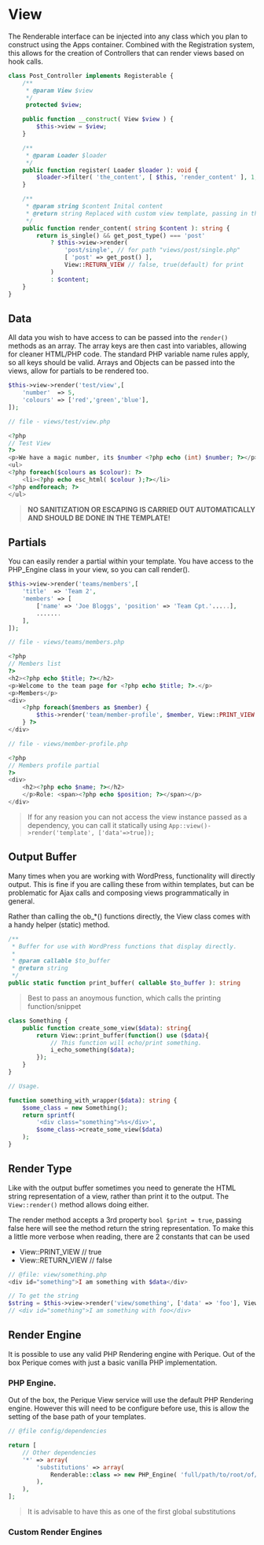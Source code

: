 # View

The Renderable interface can be injected into any class which you plan to construct using the Apps container. Combined with the Registration system, this allows for the creation of Controllers that can render views based on hook calls.

```php
class Post_Controller implements Registerable {
	/**
	 * @param View $view
	 */
	 protected $view;

	public function __construct( View $view ) {
		$this->view = $view;
	}

	/**
	 * @param Loader $loader
	 */
	public function register( Loader $loader ): void {
		$loader->filter( 'the_content', [ $this, 'render_content' ], 1, 20 );
	}

	/**
	 * @param string $content Inital content
	 * @return string Replaced with custom view template, passing in the post
	 */
	public function render_content( string $content ): string {
		return is_single() && get_post_type() === 'post'
			? $this->view->render( 
				'post/single', // for path "views/post/single.php"
				[ 'post' => get_post() ], 
				View::RETURN_VIEW // false, true(default) for print  
			)
			: $content;
	}
}
```

## Data

All data you wish to have access to can be passed into the `render()` methods as an array. The array keys are then cast into variables, allowing for cleaner HTML/PHP code. The standard PHP variable name rules apply, so all keys should be valid. Arrays and Objects can be passed into the views, allow for partials to be rendered too.

```php
$this->view->render('test/view',[
    'number'  => 5, 
    'colours' => ['red','green','blue'],
]);

// file - views/test/view.php

<?php
// Test View
?>
<p>We have a magic number, its $number <?php echo (int) $number; ?></p>
<ul>
<?php foreach($colours as $colour): ?>
    <li><?php echo esc_html( $colour );?></li>
<?php endforeach; ?>
</ul>
```

> **NO SANITIZATION OR ESCAPING IS CARRIED OUT AUTOMATICALLY AND SHOULD BE DONE IN THE TEMPLATE!**


## Partials

You can easily render a partial within your template. You have access to the PHP\_Engine class in your view, so you can call render\(\).

```php
$this->view->render('teams/members',[
    'title'  => 'Team 2', 
    'members' => [
        ['name' => 'Joe Bloggs', 'position' => 'Team Cpt.'.....],
        .......
    ],
]);

// file - views/teams/members.php

<?php
// Members list
?>
<h2><?php echo $title; ?></h2>
<p>Welcome to the team page for <?php echo $title; ?>.</p>
<p>Members</p>
<div>
    <?php foreach($members as $member) {
        $this->render('team/member-profile', $member, View::PRINT_VIEW );
    } ?>
</div>

// file - views/member-profile.php

<?php
// Members profile partial
?>
<div>
    <h2><?php echo $name; ?></h2>
    </p>Role: <span><?php echo $position; ?></span></p>
</div>
```
> If for any reasion you can not access the view instance passed as a dependency, you can call it statically using `App::view()->render('template', ['data'=>true]);`

## Output Buffer

Many times when you are working with WordPress, functionality will directly output. This is fine if you are calling these from within templates, but can be problematic for Ajax calls and composing views programmatically in general.

Rather than calling the ob_*() functions directly, the View class comes with a handy helper (static) method.

```php
/**
 * Buffer for use with WordPress functions that display directly.
 *
 * @param callable $to_buffer
 * @return string
 */
public static function print_buffer( callable $to_buffer ): string
```

> Best to pass an anoymous function, which calls the printing function/snippet

```php
class Something {
	public function create_some_view($data): string{
		return View::print_buffer(function() use ($data){
			// This function will echo/print something.
			i_echo_something($data);
		});
	}
}

// Usage.

function something_with_wrapper($data): string {
	$some_class = new Something();
	return sprintf(
		'<div class="something">%s</div>', 
		$some_class->create_some_view($data)
	);
}
```

## Render Type

Like with the output buffer sometimes you need to generate the HTML string representation of a view, rather than print it to the output. The `View::render()` method allows doing either. 

The render method accepts a 3rd property `bool $print = true`, passing false here will see the method return the string representation. To make this a little more verbose when reading, there are 2 constants that can be used
* View::PRINT_VIEW  // true
* View::RETURN_VIEW // false

```php
// @file: view/something.php
<div id="something">I am something with $data</div>

// To get the string
$string = $this->view->render('view/something', ['data' => 'foo'], View::RETURN_VIEW);
// <div id="something">I am something with foo</div>

```

## Render Engine

It is possible to use any valid PHP Rendering engine with Perique. Out of the box Perique comes with just a basic vanilla PHP implementation.

### PHP Engine.

Out of the box, the Perique View service will use the default PHP Rendering engine. However this will need to be configure before use, this is allow the setting of the base path of your templates.

```php
// @file config/dependencies

return [
	// Other dependencies
	'*' => array(
		'substitutions' => array(
			Renderable::class => new PHP_Engine( 'full/path/to/root/of/view/directory' ),
		),
	),
];
```
> It is advisable to have this as one of the first global substitutions 


### Custom Render Engines

